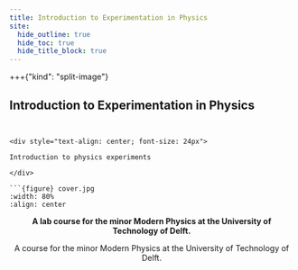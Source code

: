 ```yaml
---
title: Introduction to Experimentation in Physics
site:
  hide_outline: true
  hide_toc: true
  hide_title_block: true
---
```



+++{"kind": "split-image"}

## Introduction to Experimentation in Physics

```{image} cover.jpg


<div style="text-align: center; font-size: 24px">

Introduction to physics experiments

</div>

```{figure} cover.jpg
:width: 80%
:align: center

```
<div style="text-align: center;">

**A lab course for the minor Modern Physics at the University of Technology of Delft.**


A course for the minor Modern Physics at the University of Technology of Delft.

</div>

